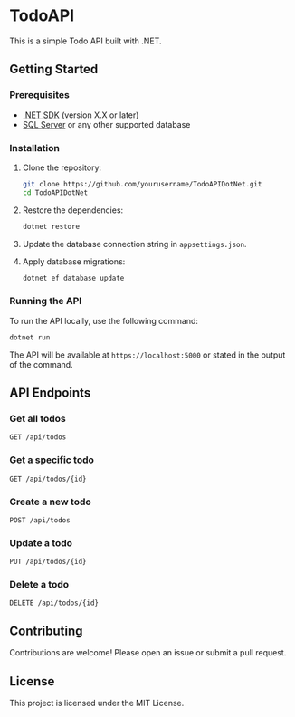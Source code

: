 # TodoAPI

This is a simple Todo API built with .NET.

## Getting Started

### Prerequisites

- [.NET SDK](https://dotnet.microsoft.com/download) (version X.X or later)
- [SQL Server](https://www.microsoft.com/en-us/sql-server/sql-server-downloads) or any other supported database

### Installation

1. Clone the repository:
    ```sh
    git clone https://github.com/yourusername/TodoAPIDotNet.git
    cd TodoAPIDotNet
    ```

2. Restore the dependencies:
    ```sh
    dotnet restore
    ```

3. Update the database connection string in `appsettings.json`.

4. Apply database migrations:
    ```sh
    dotnet ef database update
    ```

### Running the API

To run the API locally, use the following command:
```sh
dotnet run
```

The API will be available at `https://localhost:5000` or stated in the output of the command.


## API Endpoints

### Get all todos
```http
GET /api/todos
```

### Get a specific todo
```http
GET /api/todos/{id}
```

### Create a new todo
```http
POST /api/todos
```

### Update a todo
```http
PUT /api/todos/{id}
```

### Delete a todo
```http
DELETE /api/todos/{id}
```

## Contributing

Contributions are welcome! Please open an issue or submit a pull request.

## License

This project is licensed under the MIT License.